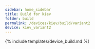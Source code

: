 ```yaml
---
sidebar: home_sidebar
title: Build for kiev
folder: build
permalink: /devices/kiev/build/variant2
device: kiev_variant2
---
```

{% include templates/device_build.md %}
